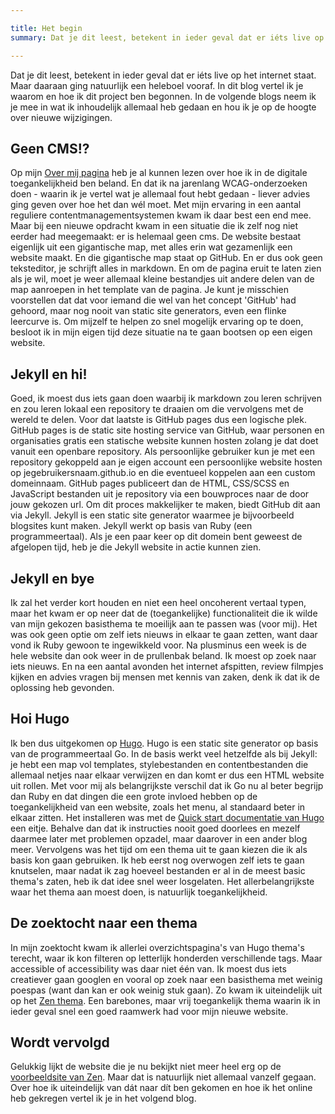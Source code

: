 ```yaml
---

title: Het begin
summary: Dat je dit leest, betekent in ieder geval dat er iéts live op het internet staat. Maar daaraan ging natuurlijk een heleboel vooraf. In dit blog vertel ik je waarom en hoe ik dit project ben begonnen.

--- 
```


Dat je dit leest, betekent in ieder geval dat er iéts live op het internet staat. Maar daaraan ging natuurlijk een heleboel vooraf. In dit blog vertel ik je waarom en hoe ik dit project ben begonnen. In de volgende blogs neem ik je mee in wat ik inhoudelijk allemaal heb gedaan en hou ik je op de hoogte over nieuwe wijzigingen.

## Geen CMS!?
Op mijn [Over mij pagina](https://renateroke.github.io/overmij/) heb je al kunnen lezen over hoe ik in de digitale toegankelijkheid ben beland. En dat ik na jarenlang WCAG-onderzoeken doen - waarin ik je vertel wat je allemaal fout hebt gedaan - liever advies ging geven over hoe het dan wél moet. Met mijn ervaring in een aantal reguliere contentmanagementsystemen kwam ik daar best een end mee. Maar bij een nieuwe opdracht kwam in een situatie die ik zelf nog niet eerder had meegemaakt: er is helemaal geen cms. De website bestaat eigenlijk uit een gigantische map, met alles erin wat gezamenlijk een website maakt. En die gigantische map staat op GitHub. En er dus ook geen teksteditor, je schrijft alles in markdown. En om de pagina eruit te laten zien als je wil, moet je weer allemaal kleine bestandjes uit andere delen van de map aanroepen in het template van de pagina. Je kunt je misschien voorstellen dat dat voor iemand die wel van het concept 'GitHub' had gehoord, maar nog nooit van static site generators, even een flinke leercurve is. Om mijzelf te helpen zo snel mogelijk ervaring op te doen, besloot ik in mijn eigen tijd deze situatie na te gaan bootsen op een eigen website. 

## Jekyll en hi!
Goed, ik moest dus iets gaan doen waarbij ik markdown zou leren schrijven en zou leren lokaal een repository te draaien om die vervolgens met de wereld te delen. Voor dat laatste is GitHub pages dus een logische plek. GitHub pages is de static site hosting service van GitHub, waar personen en organisaties gratis een statische website kunnen hosten zolang je dat doet vanuit een openbare repository. Als persoonlijke gebruiker kun je met een repository gekoppeld aan je eigen account een persoonlijke website hosten op jegebruikersnaam.github.io en die eventueel koppelen aan een custom domeinnaam. GitHub pages publiceert dan de HTML, CSS/SCSS en JavaScript bestanden uit je repository via een bouwproces naar de door jouw gekozen url. Om dit proces makkelijker te maken, biedt GitHub dit aan via Jekyll. Jekyll is een static site generator waarmee je bijvoorbeeld blogsites kunt maken. Jekyll werkt op basis van Ruby (een programmeertaal). Als je een paar keer op dit domein bent geweest de afgelopen tijd, heb je die Jekyll website in actie kunnen zien. 

## Jekyll en bye
Ik zal het verder kort houden en niet een heel oncoherent vertaal typen, maar het kwam er op neer dat de (toegankelijke) functionaliteit die ik wilde van mijn gekozen basisthema te moeilijk aan te passen was (voor mij). Het was ook geen optie om zelf iets nieuws in elkaar te gaan zetten, want daar vond ik Ruby gewoon te ingewikkeld voor. Na plusminus een week is de hele website dan ook weer in de prullenbak beland. Ik moest op zoek naar iets nieuws. En na een aantal avonden het internet afspitten, review filmpjes kijken en advies vragen bij mensen met kennis van zaken, denk ik dat ik de oplossing heb gevonden.

## Hoi Hugo
Ik ben dus uitgekomen op [Hugo](https://gohugo.io/). Hugo is een static site generator op basis van de programmeertaal Go. In de basis werkt veel hetzelfde als bij Jekyll: je hebt een map vol templates, stylebestanden en contentbestanden die allemaal netjes naar elkaar verwijzen en dan komt er dus een HTML website uit rollen. Met voor mij als belangrijkste verschil dat ik Go nu al beter begrijp dan Ruby en dat dingen die een grote invloed hebben op de toegankelijkheid van een website, zoals het menu, al standaard beter in elkaar zitten. Het installeren was met de [Quick start documentatie van Hugo](https://gohugo.io/getting-started/quick-start/) een eitje. Behalve dan dat ik instructies nooit goed doorlees en mezelf daarmee later met problemen opzadel, maar daarover in een ander blog meer. Vervolgens was het tijd om een thema uit te gaan kiezen die ik als basis kon gaan gebruiken. Ik heb eerst nog overwogen zelf iets te gaan knutselen, maar nadat ik zag hoeveel bestanden er al in de meest basic thema's zaten, heb ik dat idee snel weer losgelaten. Het allerbelangrijkste waar het thema aan moest doen, is natuurlijk toegankelijkheid.

## De zoektocht naar een thema 
In mijn zoektocht kwam ik allerlei overzichtspagina's van Hugo thema's terecht, waar ik kon filteren op letterlijk honderden verschillende tags. Maar accessible of accessibility was daar niet één van. Ik moest dus iets creatiever gaan googlen en vooral op zoek naar een basisthema met weinig poespas (want dan kan er ook weinig stuk gaan). Zo kwam ik uiteindelijk uit op het [Zen thema](https://github.com/frjo/hugo-theme-zen). Een barebones, maar vrij toegankelijk thema waarin ik in ieder geval snel een goed raamwerk had voor mijn nieuwe website. 

## Wordt vervolgd
Gelukkig lijkt de website die je nu bekijkt niet meer heel erg op de [voorbeeldsite van Zen](https://zen-demo.xdeb.org/). Maar dat is natuurlijk niet allemaal vanzelf gegaan. Over hoe ik uiteindelijk van dát naar dít ben gekomen en hoe ik het online heb gekregen vertel ik je in het volgend blog.
